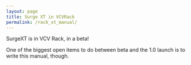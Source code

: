 ```yaml
---
layout: page
title: Surge XT in VCVRack
permalink: /rack_xt_manual/
---
```


SurgeXT is in VCV Rack, in a beta!

One of the biggest open items to do between beta and the 1.0 launch is to write this manual, though.

